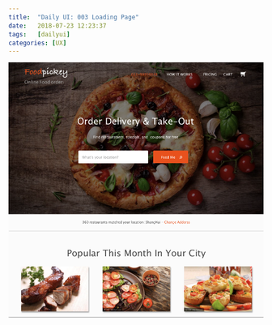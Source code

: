 ```yaml
---
title:  "Daily UI: 003 Loading Page"
date:   2018-07-23 12:23:37
tags:   [dailyui]
categories: [UX]
---
```


![](./resources/2018-07-23-daily-ui-003-loading-page/dailyui-003.png)

